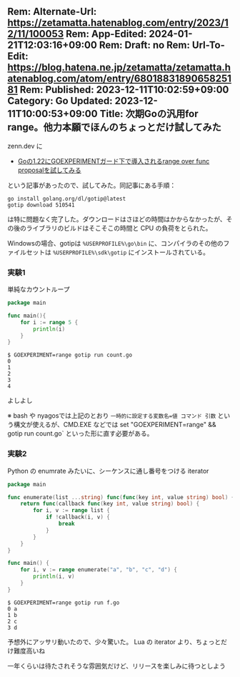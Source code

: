 Rem: Alternate-Url: https://zetamatta.hatenablog.com/entry/2023/12/11/100053
Rem: App-Edited: 2024-01-21T12:03:16+09:00
Rem: Draft: no
Rem: Url-To-Edit: https://blog.hatena.ne.jp/zetamatta/zetamatta.hatenablog.com/atom/entry/6801883189065825181
Rem: Published: 2023-12-11T10:02:59+09:00
Category: Go
Updated: 2023-12-11T10:00:53+09:00
Title: 次期Goの汎用for range。他力本願でほんのちょっとだけ試してみた
---
zenn.dev に

- [Goの1.22にGOEXPERIMENTガード下で導入されるrange over func proposalを試してみる](https://zenn.dev/ngicks/articles/go-trying-out-iter-proposal)

という記事があったので、試してみた。同記事にある手順：

```
go install golang.org/dl/gotip@latest
gotip download 510541
```

は特に問題なく完了した。ダウンロードはさほどの時間はかからなかったが、その後のライブラリのビルドはそこそこの時間と CPU の負荷をとられた。

Windowsの場合、gotipは `%USERPROFILE%\go\bin` に、コンパイラのその他のファイルセットは `%USERPROFILE%\sdk\gotip` にインストールされている。


### 実験1

単純なカウントループ

```go
package main

func main(){
    for i := range 5 {
        println(i)
    }
}
```

```
$ GOEXPERIMENT=range gotip run count.go
0
1
2
3
4
```

よしよし

※ bash や nyagosでは上記のとおり `一時的に設定する変数名=値 コマンド 引数` という構文が使えるが、CMD.EXE などでは set "GOEXPERIMENT=range" && gotip run count.go` といった形に直す必要がある。

### 実験2

Python の enumrate みたいに、シーケンスに通し番号をつける iterator

```go
package main

func enumerate(list ...string) func(func(key int, value string) bool) {
    return func(callback func(key int, value string) bool) {
        for i, v := range list {
            if !callback(i, v) {
                break
            }
        }
    }
}

func main() {
    for i, v := range enumerate("a", "b", "c", "d") {
        println(i, v)
    }
}
```

```
$ GOEXPERIMENT=range gotip run f.go
0 a
1 b
2 c
3 d
```

予想外にアッサリ動いたので、少々驚いた。 Lua の iterator より、ちょっとだけ難度高いね

一年くらいは待たされそうな雰囲気だけど、リリースを楽しみに待つとしよう
